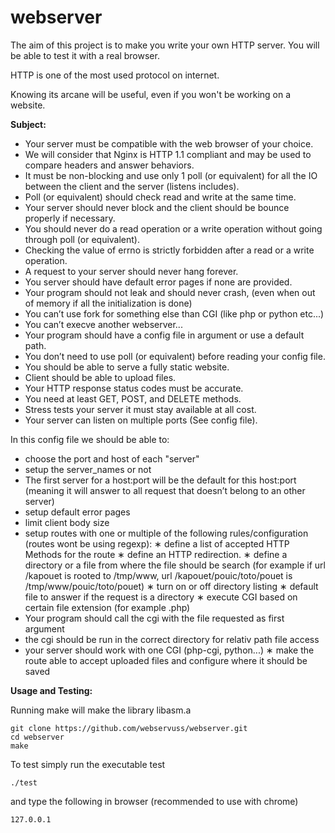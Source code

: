 # webserver

The aim of this project is to make you write your own HTTP server. You will be able to test it with a real browser. 

HTTP is one of the most used protocol on internet. 

Knowing its arcane will be useful, even if you won't be working on a website.


**Subject:**
- Your server must be compatible with the web browser of your choice.
- We will consider that Nginx is HTTP 1.1 compliant and may be used to compare headers and answer behaviors.
- It must be non-blocking and use only 1 poll (or equivalent) for all the IO between the client and the server (listens includes).
- Poll (or equivalent) should check read and write at the same time.
- Your server should never block and the client should be bounce properly if necessary.
- You should never do a read operation or a write operation without going through poll (or equivalent).
- Checking the value of errno is strictly forbidden after a read or a write operation.
- A request to your server should never hang forever.
- You server should have default error pages if none are provided.
-  Your program should not leak and should never crash, (even when out of memory if all the initialization is done)
- You can’t use fork for something else than CGI (like php or python etc...)
- You can’t execve another webserver...
- Your program should have a config file in argument or use a default path.
- You don’t need to use poll (or equivalent) before reading your config file.
- You should be able to serve a fully static website.
- Client should be able to upload files.
- Your HTTP response status codes must be accurate.
- You need at least GET, POST, and DELETE methods.
- Stress tests your server it must stay available at all cost.
- Your server can listen on multiple ports (See config file).

In this config file we should be able to: 
  - choose the port and host of each "server"
  - setup the server_names or not
  - The first server for a host:port will be the default for this host:port (meaning it will answer to all request that doesn’t belong to an other server)
  - setup default error pages
  - limit client body size
  - setup routes with one or multiple of the following rules/configuration (routes wont be using regexp):
    ∗ define a list of accepted HTTP Methods for the route
    ∗ define an HTTP redirection.
    ∗ define a directory or a file from where the file should be search (for example if url /kapouet is rooted to /tmp/www, url /kapouet/pouic/toto/pouet is /tmp/www/pouic/toto/pouet)
    ∗ turn on or off directory listing
    ∗ default file to answer if the request is a directory
    ∗ execute CGI based on certain file extension (for example .php)
  -  Your program should call the cgi with the file requested as first argument
  - the cgi should be run in the correct directory for relativ path file access
  - your server should work with one CGI (php-cgi, python...)
    ∗ make the route able to accept uploaded files and configure where it should be saved
    
 
**Usage and Testing:**

Running make will make the library libasm.a

```
git clone https://github.com/webservuss/webserver.git
cd webserver
make
```

To test simply run the executable test

```
./test
```
and type the following in browser (recommended to use with chrome)
```
127.0.0.1
```
